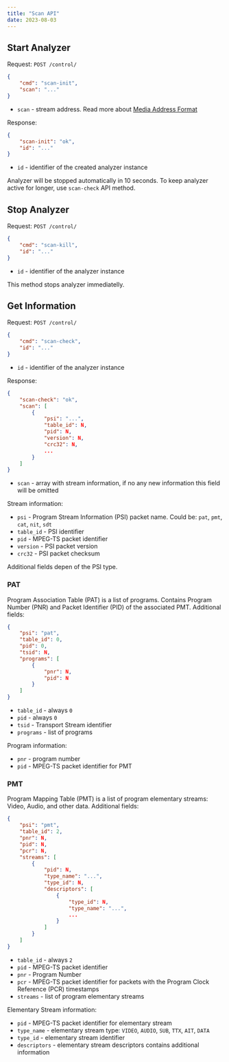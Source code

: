 ```yaml
---
title: "Scan API"
date: 2023-08-03
---
```


## Start Analyzer

Request: `POST /control/`

```json
{
    "cmd": "scan-init",
    "scan": "..."
}
```

- `scan` - stream address. Read more about [Media Address Format](/astra/receiving/general/address-format)

Response:

```json
{
    "scan-init": "ok",
    "id": "..."
}
```

- `id` - identifier of the created analyzer instance

Analyzer will be stopped automatically in 10 seconds. To keep analyzer active for longer, use `scan-check` API method.

## Stop Analyzer

Request: `POST /control/`

```json
{
    "cmd": "scan-kill",
    "id": "..."
}
```

- `id` - identifier of the analyzer instance

This method stops analyzer immediatelly.

## Get Information

Request: `POST /control/`

```json
{
    "cmd": "scan-check",
    "id": "..."
}
```

- `id` - identifier of the analyzer instance

Response:

```json
{
    "scan-check": "ok",
    "scan": [
        {
            "psi": "...",
            "table_id": N,
            "pid": N,
            "version": N,
            "crc32": N,
            ...
        }
    ]
}
```

- `scan` - array with stream information, if no any new information this field will be omitted

Stream information:

- `psi` - Program Stream Information (PSI) packet name. Could be: `pat`, `pmt`, `cat`, `nit`, `sdt`
- `table_id` - PSI identifier
- `pid` - MPEG-TS packet identifier
- `version` - PSI packet version
- `crc32` - PSI packet checksum

Additional fields depen of the PSI type.

### PAT

Program Association Table (PAT) is a list of programs. Contains Program Number (PNR) and Packet Identifier (PID) of the associated PMT. Additional fields:

```json
{
    "psi": "pat",
    "table_id": 0,
    "pid": 0,
    "tsid": N,
    "programs": [
        {
            "pnr": N,
            "pid": N
        }
    ]
}
```

- `table_id` - always `0`
- `pid` - always `0`
- `tsid` - Transport Stream identifier
- `programs` - list of programs

Program information:

- `pnr` - program number
- `pid` - MPEG-TS packet identifier for PMT

### PMT

Program Mapping Table (PMT) is a list of program elementary streams: Video, Audio, and other data. Additional fields:

```json
{
    "psi": "pmt",
    "table_id": 2,
    "pnr": N,
    "pid": N,
    "pcr": N,
    "streams": [
        {
            "pid": N,
            "type_name": "...",
            "type_id": N,
            "descriptors": [
                {
                    "type_id": N,
                    "type_name": "...",
                    ...
                }
            ]
        }
    ]
}
```

- `table_id` - always `2`
- `pid` - MPEG-TS packet identifier
- `pnr` - Program Number
- `pcr` - MPEG-TS packet identifier for packets with the Program Clock Reference (PCR) timestamps
- `streams` - list of program elementary streams

Elementary Stream information:

- `pid` - MPEG-TS packet identifier for elementary stream
- `type_name` - elementary stream type: `VIDEO`, `AUDIO`, `SUB`, `TTX`, `AIT`, `DATA`
- `type_id` - elementary stream identifier
- `descriptors` - elementary stream descriptors contains additional information
